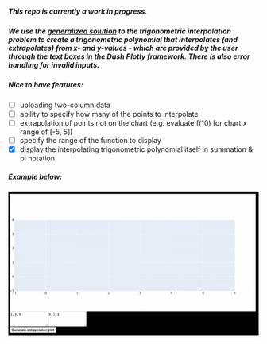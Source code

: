 ##### This repo is currently a work in progress.

##### We use the [generalized solution](https://en.wikipedia.org/wiki/Trigonometric_interpolation#Solution_of_the_problem) to the trigonometric interpolation problem to create a trigonometric polynomial that interpolates (and extrapolates) from x- and y-values - which are provided by the user through the text boxes in the Dash Plotly framework. There is also error handling for invalid inputs.

##### Nice to have features: 
- [ ] uploading two-column data
- [ ] ability to specify how many of the points to interpolate
- [ ] extrapolation of points not on the chart (e.g. evaluate f(10) for chart x range of [-5, 5])
- [ ] specify the range of the function to display
- [x] display the interpolating trigonometric polynomial itself in summation & pi notation

##### Example below:
##### ![sample plot](https://github.com/merillium/trig_interpolation/blob/master/images/sample_dash_app.gif)
